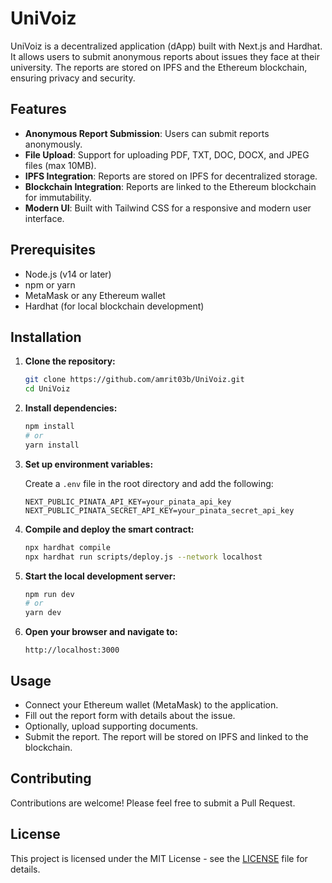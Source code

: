 # UniVoiz

UniVoiz is a decentralized application (dApp) built with Next.js and Hardhat. It allows users to submit anonymous reports about issues they face at their university. The reports are stored on IPFS and the Ethereum blockchain, ensuring privacy and security.

## Features

- **Anonymous Report Submission**: Users can submit reports anonymously.
- **File Upload**: Support for uploading PDF, TXT, DOC, DOCX, and JPEG files (max 10MB).
- **IPFS Integration**: Reports are stored on IPFS for decentralized storage.
- **Blockchain Integration**: Reports are linked to the Ethereum blockchain for immutability.
- **Modern UI**: Built with Tailwind CSS for a responsive and modern user interface.

## Prerequisites

- Node.js (v14 or later)
- npm or yarn
- MetaMask or any Ethereum wallet
- Hardhat (for local blockchain development)

## Installation

1. **Clone the repository:**

   ```bash
   git clone https://github.com/amrit03b/UniVoiz.git
   cd UniVoiz
   ```

2. **Install dependencies:**

   ```bash
   npm install
   # or
   yarn install
   ```

3. **Set up environment variables:**

   Create a `.env` file in the root directory and add the following:

   ```
   NEXT_PUBLIC_PINATA_API_KEY=your_pinata_api_key
   NEXT_PUBLIC_PINATA_SECRET_API_KEY=your_pinata_secret_api_key
   ```

4. **Compile and deploy the smart contract:**

   ```bash
   npx hardhat compile
   npx hardhat run scripts/deploy.js --network localhost
   ```

5. **Start the local development server:**

   ```bash
   npm run dev
   # or
   yarn dev
   ```

6. **Open your browser and navigate to:**

   ```
   http://localhost:3000
   ```

## Usage

- Connect your Ethereum wallet (MetaMask) to the application.
- Fill out the report form with details about the issue.
- Optionally, upload supporting documents.
- Submit the report. The report will be stored on IPFS and linked to the blockchain.

## Contributing

Contributions are welcome! Please feel free to submit a Pull Request.

## License

This project is licensed under the MIT License - see the [LICENSE](LICENSE) file for details.
